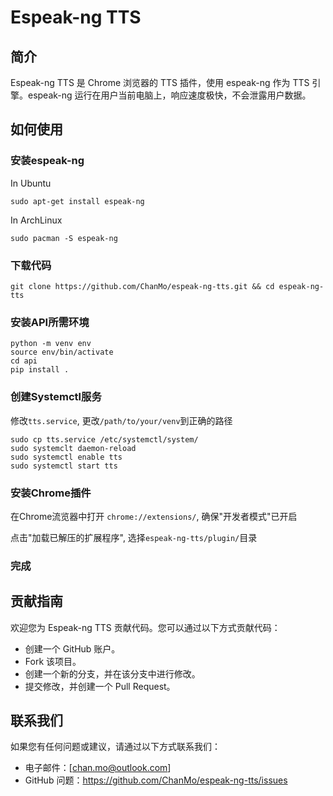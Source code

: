 # Espeak-ng TTS

## 简介

Espeak-ng TTS 是 Chrome 浏览器的 TTS 插件，使用 espeak-ng 作为 TTS 引擎。espeak-ng 运行在用户当前电脑上，响应速度极快，不会泄露用户数据。

## 如何使用

### 安装espeak-ng

In Ubuntu
```
sudo apt-get install espeak-ng
```

In ArchLinux
```
sudo pacman -S espeak-ng
```

### 下载代码
```
git clone https://github.com/ChanMo/espeak-ng-tts.git && cd espeak-ng-tts
```

### 安装API所需环境
```
python -m venv env
source env/bin/activate
cd api
pip install .
```

### 创建Systemctl服务
修改`tts.service`, 更改`/path/to/your/venv`到正确的路径
```
sudo cp tts.service /etc/systemctl/system/
sudo systemclt daemon-reload
sudo systemctl enable tts
sudo systemctl start tts
```

### 安装Chrome插件
在Chrome流览器中打开 `chrome://extensions/`, 确保"开发者模式"已开启

点击"加载已解压的扩展程序", 选择`espeak-ng-tts/plugin/`目录

### 完成

## 贡献指南

欢迎您为 Espeak-ng TTS 贡献代码。您可以通过以下方式贡献代码：

* 创建一个 GitHub 账户。
* Fork 该项目。
* 创建一个新的分支，并在该分支中进行修改。
* 提交修改，并创建一个 Pull Request。

## 联系我们

如果您有任何问题或建议，请通过以下方式联系我们：

* 电子邮件：[chan.mo@outlook.com]
* GitHub 问题：https://github.com/ChanMo/espeak-ng-tts/issues
